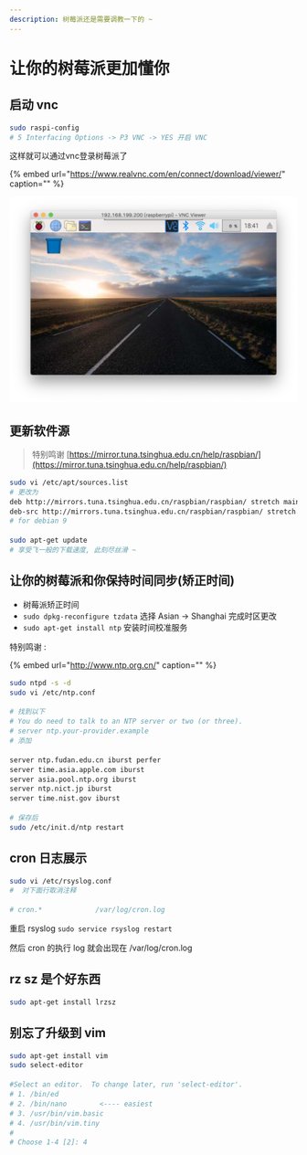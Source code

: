 ```yaml
---
description: 树莓派还是需要调教一下的 ~
---
```


# 让你的树莓派更加懂你

## 启动 vnc

```bash
sudo raspi-config
# 5 Interfacing Options -> P3 VNC -> YES 开启 VNC
```

这样就可以通过vnc登录树莓派了

{% embed url="https://www.realvnc.com/en/connect/download/viewer/" caption="" %}

![&#x6811;&#x8393;&#x6D3E;&#x7684;&#x7B2C;&#x4E00;&#x9762;](.gitbook/assets/wei-ming-ming-2.png)

## 更新软件源

> 特别鸣谢 [https://mirror.tuna.tsinghua.edu.cn/help/raspbian/](https://mirror.tuna.tsinghua.edu.cn/help/raspbian/)

```bash
sudo vi /etc/apt/sources.list
# 更改为
deb http://mirrors.tuna.tsinghua.edu.cn/raspbian/raspbian/ stretch main non-free contrib
deb-src http://mirrors.tuna.tsinghua.edu.cn/raspbian/raspbian/ stretch main non-free contrib
# for debian 9

sudo apt-get update
# 享受飞一般的下载速度, 此刻尽丝滑 ~
```

## 让你的树莓派和你保持时间同步\(矫正时间\)

* 树莓派矫正时间
* `sudo dpkg-reconfigure tzdata` 选择 Asian -&gt; Shanghai 完成时区更改
* `sudo apt-get install ntp` 安装时间校准服务 

特别鸣谢 :

{% embed url="http://www.ntp.org.cn/" caption="" %}

```bash
sudo ntpd -s -d
sudo vi /etc/ntp.conf

# 找到以下
# You do need to talk to an NTP server or two (or three).
# server ntp.your-provider.example
# 添加

server ntp.fudan.edu.cn iburst perfer
server time.asia.apple.com iburst
server asia.pool.ntp.org iburst
server ntp.nict.jp iburst
server time.nist.gov iburst

# 保存后
sudo /etc/init.d/ntp restart
```

## cron 日志展示

```bash
sudo vi /etc/rsyslog.conf
#  对下面行取消注释

# cron.*             /var/log/cron.log
```

重启 rsyslog `sudo service rsyslog restart`

然后 cron 的执行 log 就会出现在 /var/log/cron.log

## rz sz 是个好东西

```bash
sudo apt-get install lrzsz
```

## 别忘了升级到 vim

```bash
sudo apt-get install vim
sudo select-editor

#Select an editor.  To change later, run 'select-editor'.
# 1. /bin/ed
# 2. /bin/nano        <---- easiest
# 3. /usr/bin/vim.basic
# 4. /usr/bin/vim.tiny
#
# Choose 1-4 [2]: 4
```

